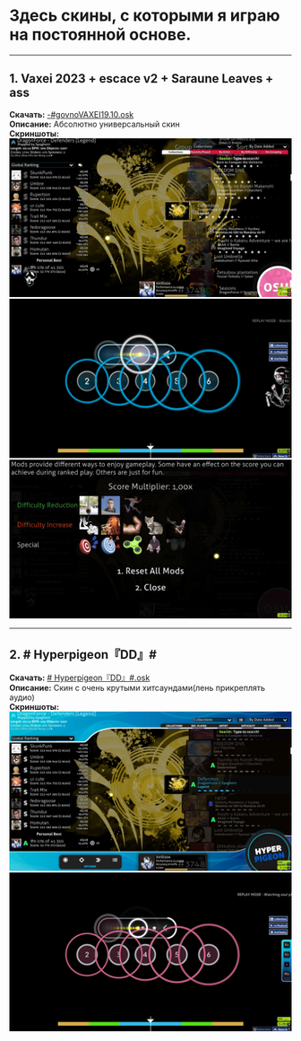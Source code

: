 # Здесь скины, с которыми я играю на постоянной основе.

---


## 1. Vaxei 2023 + escace v2 + Saraune Leaves + ass
**Скачать:** [-#govnoVAXEI19.10.osk](https://drive.google.com/file/d/1EmS71y7SQohaK5xTS9QBZXk4XtQ_h-Kf/view?usp=sharing)  
**Описание:** Абсолютно универсальный скин  
**Скриншоты:**  
![Скриншот 1](screenshots/vaessa1.jpg)  
![Скриншот 2](screenshots/vaessa2.jpg)
![Скриншот 3](screenshots/vaessa3.jpg)


---


## 2. # Hyperpigeon『DD』#
**Скачать:** [# Hyperpigeon『DD』#.osk](https://drive.google.com/file/d/1Ei_duCO1e4sKdaxqs4mMRrGmyHMQefxp/view?usp=sharing)  
**Описание:** Скин с очень крутыми хитсаундами(лень прикреплять аудио)  
**Скриншоты:**  
![Скриншот 1](screenshots/hyppig1.jpg)  
![Скриншот 2](screenshots/hyppig2.jpg)
